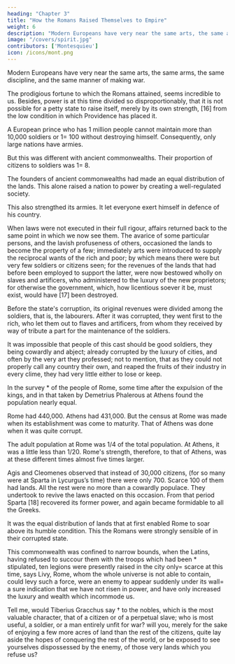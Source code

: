 ```yaml
---
heading: "Chapter 3"
title: "How the Romans Raised Themselves to Empire"
weight: 6
description: "Modern Europeans have very near the same arts, the same arms, the same discipline, and the same manner of making war."
image: "/covers/spirit.jpg"
contributors: ['Montesquieu']
icon: /icons/mont.png
---
```




Modern Europeans have very near the same arts, the same arms, the same discipline, and the same manner of making war. 

The prodigious fortune to which the Romans attained, seems incredible to us. Besides, power is at this time divided so disproportionably, that it is not possible for a petty state to raise itself, merely by its own strength, [16] from the low condition in which Providence has placed it.

<!-- This merits some reflections, otherwise we might behold several events without being able to account for them; and for want of having a perfect idea of the different situation of things, we should believe, in perusing ancient history, that we view a set of men different from ourselves. -->

A European prince who has 1 million people cannot maintain more than 10,000 soldiers or 1= 100 without destroying himself. Consequently, only large nations have armies.

But this was different with ancient commonwealths. Their proportion of citizens to soldiers was 1= 8.<!--   for this proportion between the soldiers and the rest of the people, which is now as one to an hundred, might, in those times, be pretty near as one is to eight. -->

The founders of ancient commonwealths had made an equal distribution of the lands. This alone raised a nation to power by creating a well-regulated society. 

This also strengthed its armies. It let <!-- ; it being equally the interest (and this too was very great) of --> everyone exert himself in defence of his country.

When laws were not executed in their full rigour, affairs returned back to the same point in which we now see them. The avarice of some particular persons, and the lavish profuseness of others, occasioned the lands to become the property of a few; immediately arts were introduced to supply the reciprocal wants of the rich and poor; by which means there were but very few soldiers or citizens seen; for the revenues of the lands that had before been employed to support the latter, were now bestowed wholly on slaves and artificers, who administered to the luxury of the new proprietors; for otherwise the government, which, how licentious soever it be, must exist, would have [17] been destroyed. 

Before the state's corruption, its original revenues were divided among the soldiers, that is, the labourers. After it was corrupted, they went first to the rich, who let them out to flaves and artificers, from whom they received by way of tribute a part for the maintenance of the soldiers.

It was impossible that people of this cast should be good soldiers, they being cowardly and abject; already corrupted by the luxury of cities, and often by the very art they professed; not to mention, that as they could not properly call any country their own, and reaped the fruits of their industry in every clime, they had very little either to lose or keep.

In the survey * of the people of Rome, some time after the expulsion of the kings, and in that taken by Demetrius Phalerous at Athens found the population nearly equal. 

Rome had 440,000. Athens had 431,000. But the census at Rome was made when its establishment was come to maturity. That of Athens was done when it was quite corrupt. 

The adult population at Rome was 1/4 of the total population. At Athens, it was a little less than 1/20. Rome's strength, therefore, to that of Athens, was at these different times almost five times larger.

Agis and Cleomenes observed that instead of 30,000 citizens, (for so many were at Sparta in Lycurgus’s time) there were only 700. Scarce 100 of them had lands. All the rest were no more than a cowardly populace. They undertook to revive the laws enacted on this occasion. From that period Sparta [18] recovered its former power, and again became formidable to all the Greeks.

It was the equal distribution of lands that at first enabled Rome to soar above its humble condition. This the Romans were strongly sensible of in their corrupted state.

This commonwealth was confined to narrow bounds, when the Latins, having refused to succour them with the troops which had been * stipulated, ten legions were presently raised in the city only=  scarce at this time, says Livy, Rome, whom the whole universe is not able to contain, could levy such a force, were an enemy to appear suddenly under its wall=  a sure indication that we have not risen in power, and have only increased the luxury and wealth which incommode us.

Tell me, would Tiberius Gracchus say † to the nobles, which is the most valuable character, that of a citizen or of a perpetual slave; who is most useful, a soldier, or a man entirely unfit for war? will you, merely for the sake of enjoying a few more acres of land than the rest of the citizens, quite lay aside the hopes of conquering the rest of the world, or be exposed to see yourselves dispossessed by the enemy, of those very lands which you refuse us?